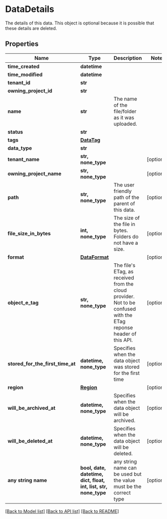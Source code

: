 # DataDetails

The details of this data. This object is optional because it is possible that these details are deleted.

## Properties
Name | Type | Description | Notes
------------ | ------------- | ------------- | -------------
**time_created** | **datetime** |  | 
**time_modified** | **datetime** |  | 
**tenant_id** | **str** |  | 
**owning_project_id** | **str** |  | 
**name** | **str** | The name of the file/folder as it was uploaded. | 
**status** | **str** |  | 
**tags** | [**DataTag**](DataTag.md) |  | 
**data_type** | **str** |  | 
**tenant_name** | **str, none_type** |  | [optional] 
**owning_project_name** | **str, none_type** |  | [optional] 
**path** | **str, none_type** | The user friendly path of the parent of this data. | [optional] 
**file_size_in_bytes** | **int, none_type** | The size of the file in bytes. Folders do not have a size. | [optional] 
**format** | [**DataFormat**](DataFormat.md) |  | [optional] 
**object_e_tag** | **str, none_type** | The file&#39;s ETag, as received from the cloud provider. Not to be confused with the ETag reponse header of this API. | [optional] 
**stored_for_the_first_time_at** | **datetime, none_type** | Specifies when the data object was stored for the first time | [optional] 
**region** | [**Region**](Region.md) |  | [optional] 
**will_be_archived_at** | **datetime, none_type** | Specifies when the data object will be archived. | [optional] 
**will_be_deleted_at** | **datetime, none_type** | Specifies when the data object will be deleted. | [optional] 
**any string name** | **bool, date, datetime, dict, float, int, list, str, none_type** | any string name can be used but the value must be the correct type | [optional]

[[Back to Model list]](../README.md#documentation-for-models) [[Back to API list]](../README.md#documentation-for-api-endpoints) [[Back to README]](../README.md)



